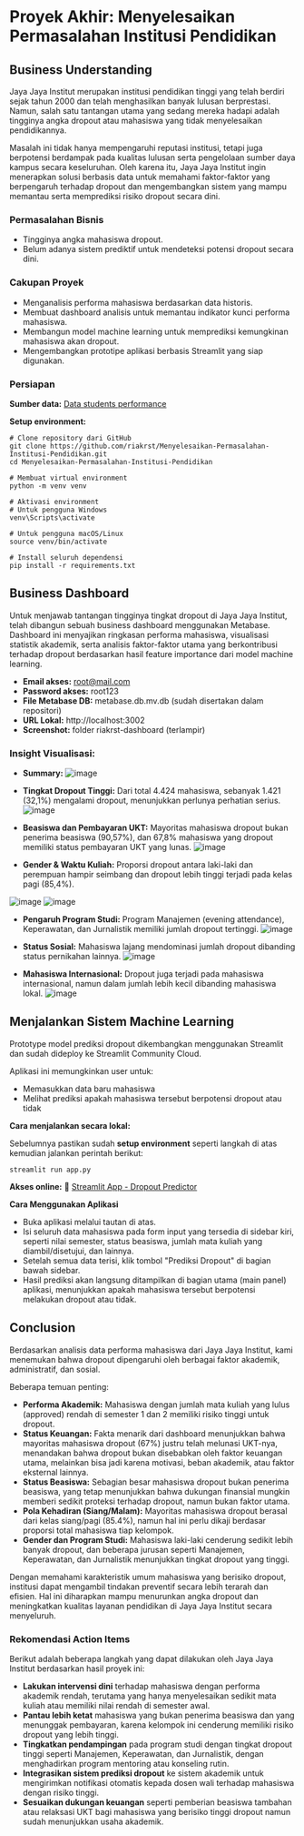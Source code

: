 # Proyek Akhir: Menyelesaikan Permasalahan Institusi Pendidikan

## Business Understanding
Jaya Jaya Institut merupakan institusi pendidikan tinggi yang telah berdiri sejak tahun 2000 dan telah menghasilkan banyak lulusan berprestasi. Namun, salah satu tantangan utama yang sedang mereka hadapi adalah tingginya angka dropout atau mahasiswa yang tidak menyelesaikan pendidikannya.

Masalah ini tidak hanya mempengaruhi reputasi institusi, tetapi juga berpotensi berdampak pada kualitas lulusan serta pengelolaan sumber daya kampus secara keseluruhan. Oleh karena itu, Jaya Jaya Institut ingin menerapkan solusi berbasis data untuk memahami faktor-faktor yang berpengaruh terhadap dropout dan mengembangkan sistem yang mampu memantau serta memprediksi risiko dropout secara dini.

### Permasalahan Bisnis
- Tingginya angka mahasiswa dropout.
- Belum adanya sistem prediktif untuk mendeteksi potensi dropout secara dini.
  
### Cakupan Proyek
- Menganalisis performa mahasiswa berdasarkan data historis.
- Membuat dashboard analisis untuk memantau indikator kunci performa mahasiswa.
- Membangun model machine learning untuk memprediksi kemungkinan mahasiswa akan dropout.
- Mengembangkan prototipe aplikasi berbasis Streamlit yang siap digunakan.

### Persiapan

**Sumber data:** [Data students performance](https://github.com/dicodingacademy/dicoding_dataset/blob/main/students_performance/data.csv)

**Setup environment:**
```
# Clone repository dari GitHub
git clone https://github.com/riakrst/Menyelesaikan-Permasalahan-Institusi-Pendidikan.git
cd Menyelesaikan-Permasalahan-Institusi-Pendidikan

# Membuat virtual environment
python -m venv venv

# Aktivasi environment
# Untuk pengguna Windows
venv\Scripts\activate

# Untuk pengguna macOS/Linux
source venv/bin/activate

# Install seluruh dependensi
pip install -r requirements.txt
```

## Business Dashboard
Untuk menjawab tantangan tingginya tingkat dropout di Jaya Jaya Institut, telah dibangun sebuah business dashboard menggunakan Metabase. Dashboard ini menyajikan ringkasan performa mahasiswa, visualisasi statistik akademik, serta analisis faktor-faktor utama yang berkontribusi terhadap dropout berdasarkan hasil feature importance dari model machine learning.
- **Email akses:** root@mail.com
- **Password akses:** root123
- **File Metabase DB:** metabase.db.mv.db (sudah disertakan dalam repositori)
- **URL Lokal:** http://localhost:3002
- **Screenshot:** folder riakrst-dashboard (terlampir)

### Insight Visualisasi:
- **Summary:**
![image](https://github.com/user-attachments/assets/3aa17c2c-dd97-46cc-846d-a46b90790878)

- **Tingkat Dropout Tinggi:** Dari total 4.424 mahasiswa, sebanyak 1.421 (32,1%) mengalami dropout, menunjukkan perlunya perhatian serius.
![image](https://github.com/user-attachments/assets/19d5e5f4-5738-4590-899a-f7a0aca3f565)

- **Beasiswa dan Pembayaran UKT:** Mayoritas mahasiswa dropout bukan penerima beasiswa (90,57%), dan 67,8% mahasiswa yang dropout memiliki status pembayaran UKT yang lunas.
![image](https://github.com/user-attachments/assets/f830de92-b57d-4076-aef4-1286ed6bf180)

- **Gender & Waktu Kuliah:** Proporsi dropout antara laki-laki dan perempuan hampir seimbang dan dropout lebih tinggi terjadi pada kelas pagi (85,4%).
  
![image](https://github.com/user-attachments/assets/6e6d314f-3cdb-4f18-845c-9fc82d9c1229)
![image](https://github.com/user-attachments/assets/6a6e2590-a592-4e66-914b-75f099794d0f)

- **Pengaruh Program Studi:** Program Manajemen (evening attendance), Keperawatan, dan Jurnalistik memiliki jumlah dropout tertinggi.
![image](https://github.com/user-attachments/assets/ea5d5081-377f-4e55-b809-aa843a17bbc5)

- **Status Sosial:** Mahasiswa lajang mendominasi jumlah dropout dibanding status pernikahan lainnya.
![image](https://github.com/user-attachments/assets/0d30ab5c-49b4-4cc9-92f3-677940d2b28b)

- **Mahasiswa Internasional:** Dropout juga terjadi pada mahasiswa internasional, namun dalam jumlah lebih kecil dibanding mahasiswa lokal.
![image](https://github.com/user-attachments/assets/cd953e3c-034b-47c1-ae8b-514b82262e18)

## Menjalankan Sistem Machine Learning
Prototype model prediksi dropout dikembangkan menggunakan Streamlit dan sudah dideploy ke Streamlit Community Cloud.

Aplikasi ini memungkinkan user untuk:
- Memasukkan data baru mahasiswa
- Melihat prediksi apakah mahasiswa tersebut berpotensi dropout atau tidak

**Cara menjalankan secara lokal:**

Sebelumnya pastikan sudah **setup environment** seperti langkah di atas kemudian jalankan perintah berikut:
```
streamlit run app.py
```

**Akses online:**
🔗 [Streamlit App - Dropout Predictor](https://dropout-prediction-jaya-jaya-institut.streamlit.app/)

**Cara Menggunakan Aplikasi**
- Buka aplikasi melalui tautan di atas.
- Isi seluruh data mahasiswa pada form input yang tersedia di sidebar kiri, seperti nilai semester, status beasiswa, jumlah mata kuliah yang diambil/disetujui, dan lainnya.
- Setelah semua data terisi, klik tombol "Prediksi Dropout" di bagian bawah sidebar.
- Hasil prediksi akan langsung ditampilkan di bagian utama (main panel) aplikasi, menunjukkan apakah mahasiswa tersebut berpotensi melakukan dropout atau tidak.

## Conclusion
Berdasarkan analisis data performa mahasiswa dari Jaya Jaya Institut, kami menemukan bahwa dropout dipengaruhi oleh berbagai faktor akademik, administratif, dan sosial.

Beberapa temuan penting:
- **Performa Akademik:** Mahasiswa dengan jumlah mata kuliah yang lulus (approved) rendah di semester 1 dan 2 memiliki risiko tinggi untuk dropout. 
- **Status Keuangan:** Fakta menarik dari dashboard menunjukkan bahwa mayoritas mahasiswa dropout (67%) justru telah melunasi UKT-nya, menandakan bahwa dropout bukan disebabkan oleh faktor keuangan utama, melainkan bisa jadi karena motivasi, beban akademik, atau faktor eksternal lainnya.
- **Status Beasiswa:** Sebagian besar mahasiswa dropout bukan penerima beasiswa, yang tetap menunjukkan bahwa dukungan finansial mungkin memberi sedikit proteksi terhadap dropout, namun bukan faktor utama.
- **Pola Kehadiran (Siang/Malam):** Mayoritas mahasiswa dropout berasal dari kelas siang/pagi (85.4%), namun hal ini perlu dikaji berdasar proporsi total mahasiswa tiap kelompok.
- **Gender dan Program Studi:** Mahasiswa laki-laki cenderung sedikit lebih banyak dropout, dan beberapa jurusan seperti Manajemen, Keperawatan, dan Jurnalistik menunjukkan tingkat dropout yang tinggi.

Dengan memahami karakteristik umum mahasiswa yang berisiko dropout, institusi dapat mengambil tindakan preventif secara lebih terarah dan efisien. Hal ini diharapkan mampu menurunkan angka dropout dan meningkatkan kualitas layanan pendidikan di Jaya Jaya Institut secara menyeluruh.

### Rekomendasi Action Items

Berikut adalah beberapa langkah yang dapat dilakukan oleh Jaya Jaya Institut berdasarkan hasil proyek ini:
- **Lakukan intervensi dini** terhadap mahasiswa dengan performa akademik rendah, terutama yang hanya menyelesaikan sedikit mata kuliah atau memiliki nilai rendah di semester awal.
- **Pantau lebih ketat** mahasiswa yang bukan penerima beasiswa dan yang menunggak pembayaran, karena kelompok ini cenderung memiliki risiko dropout yang lebih tinggi.
- **Tingkatkan pendampingan** pada program studi dengan tingkat dropout tinggi seperti Manajemen, Keperawatan, dan Jurnalistik, dengan menghadirkan program mentoring atau konseling rutin.
- **Integrasikan sistem prediksi dropout** ke sistem akademik untuk mengirimkan notifikasi otomatis kepada dosen wali terhadap mahasiswa dengan risiko tinggi.
- **Sesuaikan dukungan keuangan** seperti pemberian beasiswa tambahan atau relaksasi UKT bagi mahasiswa yang berisiko tinggi dropout namun sudah menunjukkan usaha akademik.


